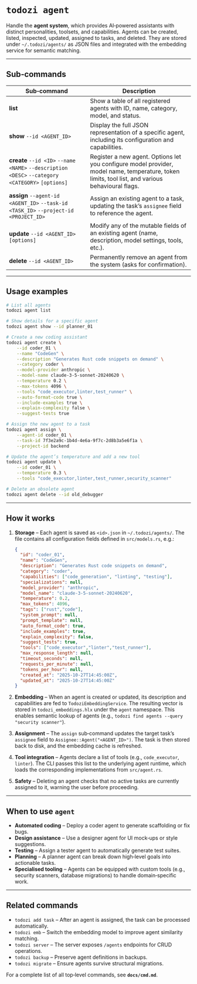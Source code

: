 # `todozi agent`

Handle the **agent system**, which provides AI‑powered assistants with distinct personalities, toolsets, and capabilities. Agents can be created, listed, inspected, updated, assigned to tasks, and deleted. They are stored under `~/.todozi/agents/` as JSON files and integrated with the embedding service for semantic matching.

---

## Sub‑commands

| Sub‑command | Description |
|-------------|-------------|
| **list** | Show a table of all registered agents with ID, name, category, model, and status. |
| **show** `--id <AGENT_ID>` | Display the full JSON representation of a specific agent, including its configuration and capabilities. |
| **create** `--id <ID>` `--name <NAME>` `--description <DESC>` `--category <CATEGORY>` `[options]` | Register a new agent. Options let you configure model provider, model name, temperature, token limits, tool list, and various behavioural flags. |
| **assign** `--agent-id <AGENT_ID>` `--task-id <TASK_ID>` `--project-id <PROJECT_ID>` | Assign an existing agent to a task, updating the task’s `assignee` field to reference the agent. |
| **update** `--id <AGENT_ID>` `[options]` | Modify any of the mutable fields of an existing agent (name, description, model settings, tools, etc.). |
| **delete** `--id <AGENT_ID>` | Permanently remove an agent from the system (asks for confirmation). |

---

## Usage examples

```sh
# List all agents
todozi agent list

# Show details for a specific agent
todozi agent show --id planner_01

# Create a new coding assistant
todozi agent create \
    --id coder_01 \
    --name "CodeGen" \
    --description "Generates Rust code snippets on demand" \
    --category coder \
    --model-provider anthropic \
    --model-name claude-3-5-sonnet-20240620 \
    --temperature 0.2 \
    --max-tokens 4096 \
    --tools "code_executor,linter,test_runner" \
    --auto-format-code true \
    --include-examples true \
    --explain-complexity false \
    --suggest-tests true

# Assign the new agent to a task
todozi agent assign \
    --agent-id coder_01 \
    --task-id 7f3e2a9c-1b4d-4e6a-9f7c-2d8b3a5e6f1a \
    --project-id backend

# Update the agent’s temperature and add a new tool
todozi agent update \
    --id coder_01 \
    --temperature 0.3 \
    --tools "code_executor,linter,test_runner,security_scanner"

# Delete an obsolete agent
todozi agent delete --id old_debugger
```

---

## How it works

1. **Storage** – Each agent is saved as `<id>.json` in `~/.todozi/agents/`. The file contains all configuration fields defined in `src/models.rs`, e.g.:

   ```json
   {
     "id": "coder_01",
     "name": "CodeGen",
     "description": "Generates Rust code snippets on demand",
     "category": "coder",
     "capabilities": ["code_generation", "linting", "testing"],
     "specializations": null,
     "model_provider": "anthropic",
     "model_name": "claude-3-5-sonnet-20240620",
     "temperature": 0.2,
     "max_tokens": 4096,
     "tags": ["rust","code"],
     "system_prompt": null,
     "prompt_template": null,
     "auto_format_code": true,
     "include_examples": true,
     "explain_complexity": false,
     "suggest_tests": true,
     "tools": ["code_executor","linter","test_runner"],
     "max_response_length": null,
     "timeout_seconds": null,
     "requests_per_minute": null,
     "tokens_per_hour": null,
     "created_at": "2025-10-27T14:45:00Z",
     "updated_at": "2025-10-27T14:45:00Z"
   }
   ```

2. **Embedding** – When an agent is created or updated, its description and capabilities are fed to `TodoziEmbeddingService`. The resulting vector is stored in `todozi_embeddings.hlx` under the `agent` namespace. This enables semantic lookup of agents (e.g., `todozi find agents --query "security scanner"`).

3. **Assignment** – The `assign` sub‑command updates the target task’s `assignee` field to `Assignee::Agent("<AGENT_ID>")`. The task is then stored back to disk, and the embedding cache is refreshed.

4. **Tool integration** – Agents declare a list of tools (e.g., `code_executor`, `linter`). The CLI passes this list to the underlying agent runtime, which loads the corresponding implementations from `src/agent.rs`.

5. **Safety** – Deleting an agent checks that no active tasks are currently assigned to it, warning the user before proceeding.

---

## When to use `agent`

- **Automated coding** – Deploy a coder agent to generate scaffolding or fix bugs.
- **Design assistance** – Use a designer agent for UI mock‑ups or style suggestions.
- **Testing** – Assign a tester agent to automatically generate test suites.
- **Planning** – A planner agent can break down high‑level goals into actionable tasks.
- **Specialised tooling** – Agents can be equipped with custom tools (e.g., security scanners, database migrations) to handle domain‑specific work.

---

## Related commands

- `todozi add task` – After an agent is assigned, the task can be processed automatically.
- `todozi emb` – Switch the embedding model to improve agent similarity matching.
- `todozi server` – The server exposes `/agents` endpoints for CRUD operations.
- `todozi backup` – Preserve agent definitions in backups.
- `todozi migrate` – Ensure agents survive structural migrations.

For a complete list of all top‑level commands, see **`docs/cmd.md`**.
